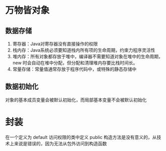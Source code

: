 # 万物皆对象

## 数据存储

1. 寄存器：Java对寄存器没有直接操作的权限
2. 栈内存：Java系统必须要知道栈内所有项的生命周期，约束力程序灵活性
3. 堆内存：所有对象都存放于堆中，编译器不需要知道对象在堆中的生命周期，new 时会自动在堆中分配，但分配和清理堆内存要比栈时间长。
4. 常量存储：常量值通常存放于程序代码中，或特殊的静态存储中

## 数据初始化

对象的基本成员变量会被默认初始化，而局部基本变量不会被默认初始化

# 封装

在一个定义为 default 访问权限的类中定义 public 构造方法是没有意义的，从技术上来说是错误的，因为无法从包外访问到构造函数
